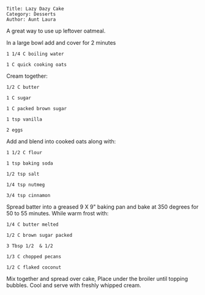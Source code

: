 ~~~ recipe-info
Title: Lazy Dazy Cake
Category: Desserts
Author: Aunt Laura
~~~

A great way to use up leftover oatmeal.

In a large bowl add and cover for 2 minutes

~~~ recipe-ingredients
1 1/4 C boiling water

1 C quick cooking oats
~~~

Cream together:

~~~ recipe-ingredients
1/2 C butter

1 C sugar

1 C packed brown sugar

1 tsp vanilla

2 eggs
~~~

Add and blend into cooked oats along with:

~~~ recipe-ingredients
1 1/2 C flour

1 tsp baking soda

1/2 tsp salt

1/4 tsp nutmeg

3/4 tsp cinnamon
~~~

Spread batter into a greased 9 X 9" baking pan and bake at 350 degrees for 50 to 55 minutes. While
warm frost with:

~~~ recipe-ingredients
1/4 C butter melted

1/2 C brown sugar packed

3 Tbsp 1/2  & 1/2

1/3 C chopped pecans

1/2 C flaked coconut
~~~

Mix together and spread over cake, Place under the broiler until topping bubbles. Cool and serve
with freshly whipped cream.
